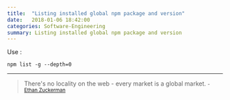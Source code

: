 ```yaml
---
title:  "Listing installed global npm package and version"
date:   2018-01-06 18:42:00
categories: Software-Engineering
summary: Listing installed global npm package and version
---
```


Use :

```
npm list -g --depth=0
```


---
> There's no locality on the web - every market is a global market.
> <small>- [Ethan Zuckerman](https://www.brainyquote.com/quotes/ethan_zuckerman_554839)</small>